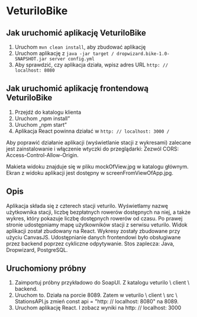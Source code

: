 # VeturiloBike

Jak uruchomić aplikację VeturiloBike
---

1. Uruchom `mvn clean install`, aby zbudować aplikację
2. Uruchom aplikację z `java -jar target / dropwizard.bike-1.0-SNAPSHOT.jar server config.yml`
3. Aby sprawdzić, czy aplikacja działa, wpisz adres URL `http: // localhost: 8080`


Jak uruchomić aplikację frontendową VeturiloBike
---

1. Przejdź do katalogu klienta
2. Uruchom „npm install”
3. Uruchom „npm start”
4. Aplikacja React powinna działać w `http: // localhost: 3000 /`

Aby poprawić działanie aplikacji (wyświetlanie stacji z wykresami) zalecane jest zainstalowanie i włączenie wtyczki do przeglądarki: Zezwól CORS: Access-Control-Allow-Origin.


Makieta widoku znajduje się w pliku mockOfView.jpg w katalogu głównym.
Ekran z widoku aplikacji jest dostępny w screenFromViewOfApp.jpg.

Opis
---
Aplikacja składa się z czterech stacji veturilo. Wyświetlamy nazwę użytkownika stacji, liczbę bezpłatnych rowerów dostępnych na niej, a także wykres, który pokazuje liczbę dostępnych rowerów od czasu. Po prawej stronie udostępniamy mapę użytkowników stacji z serwisu veturilo.
Widok aplikacji został zbudowany na React. Wykresy zostały zbudowane przy użyciu CanvasJS.
Udostępnianie danych frontendowi było obsługiwane przez backend poprzez cykliczne odpytywanie.
Stos zaplecza: Java, Dropwizard, PostgreSQL.

Uruchomiony próbny
---

1. Zaimportuj próbny przykładowo do SoapUI. Z katalogu veturilo \ client \ backend.
2. Uruchom to. Działa na porcie 8089. Zatem w veturilo \ client \ src \ StationsAPI.js zmień const api = "http: // localhost: 8080" na 8089.
3. Uruchom aplikację React. I zobacz wyniki na http: // localhost: 3000